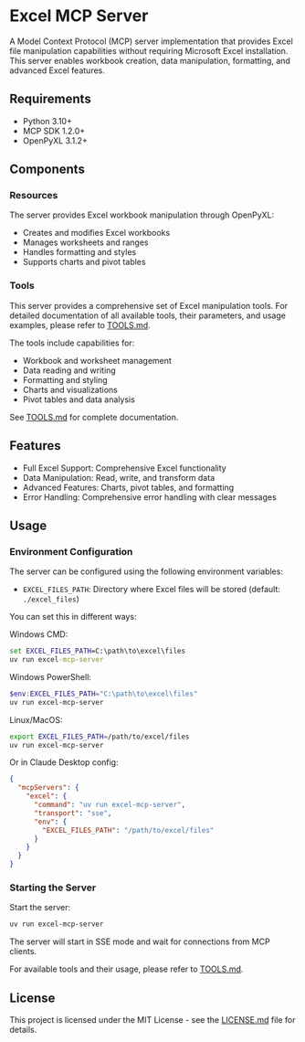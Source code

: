 # Excel MCP Server

A Model Context Protocol (MCP) server implementation that provides Excel file manipulation capabilities without requiring Microsoft Excel installation. This server enables workbook creation, data manipulation, formatting, and advanced Excel features.

## Requirements

- Python 3.10+
- MCP SDK 1.2.0+
- OpenPyXL 3.1.2+

## Components

### Resources

The server provides Excel workbook manipulation through OpenPyXL:

- Creates and modifies Excel workbooks
- Manages worksheets and ranges
- Handles formatting and styles
- Supports charts and pivot tables

### Tools

This server provides a comprehensive set of Excel manipulation tools. For detailed documentation of all available tools, their parameters, and usage examples, please refer to [TOOLS.md](TOOLS.md).

The tools include capabilities for:

- Workbook and worksheet management
- Data reading and writing
- Formatting and styling
- Charts and visualizations
- Pivot tables and data analysis

See [TOOLS.md](TOOLS.md) for complete documentation.

## Features

- Full Excel Support: Comprehensive Excel functionality
- Data Manipulation: Read, write, and transform data
- Advanced Features: Charts, pivot tables, and formatting
- Error Handling: Comprehensive error handling with clear messages

## Usage

### Environment Configuration

The server can be configured using the following environment variables:

- `EXCEL_FILES_PATH`: Directory where Excel files will be stored (default: `./excel_files`)

You can set this in different ways:

Windows CMD:

```cmd
set EXCEL_FILES_PATH=C:\path\to\excel\files
uv run excel-mcp-server
```

Windows PowerShell:

```powershell
$env:EXCEL_FILES_PATH="C:\path\to\excel\files"
uv run excel-mcp-server
```

Linux/MacOS:

```bash
export EXCEL_FILES_PATH=/path/to/excel/files
uv run excel-mcp-server
```

Or in Claude Desktop config:

```json
{
  "mcpServers": {
    "excel": {
      "command": "uv run excel-mcp-server",
      "transport": "sse",
      "env": {
        "EXCEL_FILES_PATH": "/path/to/excel/files"
      }
    }
  }
}
```

### Starting the Server

Start the server:

```bash
uv run excel-mcp-server
```

The server will start in SSE mode and wait for connections from MCP clients.

For available tools and their usage, please refer to [TOOLS.md](TOOLS.md).

## License

This project is licensed under the MIT License - see the [LICENSE.md](LICENSE.md) file for details.
